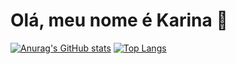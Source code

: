 # Olá, meu nome é Karina 👋

<!--
Here are some ideas to get you started:

- 🔭 I’m currently working on ...
- 🌱 I’m currently learning ...
- 👯 I’m looking to collaborate on ...
- 🤔 I’m looking for help with ...
- 💬 Ask me about ...
- 📫 How to reach me: ...
- 😄 Pronouns: ...
- ⚡ Fun fact: ...
-->

<!-- [![Anurag's GitHub stats](https://github-readme-stats.vercel.app/api?username=karinaizo&show_icons=true&theme=ayu-mirage&hide=prs,issues,contribs&line_height=53)](https://github.com/anuraghazra/github-readme-stats) -->

[![Anurag's GitHub stats](https://github-readme-stats.vercel.app/api?username=karinaizo&show_icons=true&theme=ayu-mirage&line_height=40)](https://github.com/anuraghazra/github-readme-stats)
[![Top Langs](https://github-readme-stats.vercel.app/api/top-langs/?username=karinaizo&theme=ayu-mirage)](https://github.com/anuraghazra/github-readme-stats)

